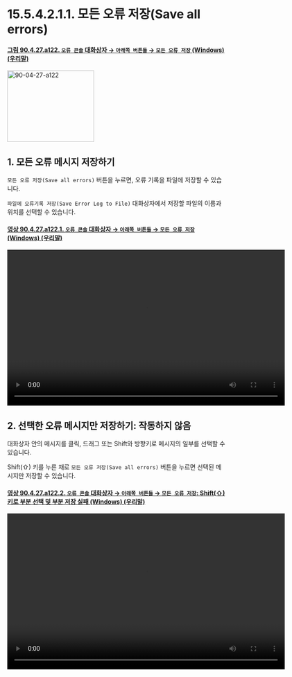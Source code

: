 # 15.5.4.2.1.1. 모든 오류 저장(Save all errors)

<a id="90-04-27-a122"></a>

#### [그림 90.4.27.a122. `오류 콘솔` 대화상자 → `아래쪽 버튼들` → `모든 오류 저장` (Windows) (우리말)](./90-04-0027-error_console.md#90-04-27-a122)
<img width="200" height="165" alt="90-04-27-a122" src="https://github.com/user-attachments/assets/2040f4a2-189d-483a-99d2-915e85048309" />

<a id="15-05-04-02-01-01-s1"></a>

## 1. 모든 오류 메시지 저장하기

`모든 오류 저장(Save all errors)` 버튼을 누르면, 오류 기록을 파일에 저장할 수 있습니다.

`파일에 오류기록 저장(Save Error Log to File)` 대화상자에서 저장할 파일의 이름과 위치를 선택할 수 있습니다.

<a id="90-04-27-a122-01"></a>

#### [영상 90.4.27.a122.1. `오류 콘솔` 대화상자 → `아래쪽 버튼들` → `모든 오류 저장` (Windows) (우리말)](./90-04-0027-error_console.md#90-04-27-a122-01)
<video controls="controls" width="640" height="360" src="https://github.com/user-attachments/assets/83db3896-c96d-42bc-a50c-492c1140916d"></video>

<a id="15-05-04-02-01-01-s2"></a>

## 2. 선택한 오류 메시지만 저장하기: 작동하지 않음

대화상자 안의 메시지를 클릭, 드래그 또는 Shift와 방향키로 메시지의 일부를 선택할 수 있습니다.

Shift(⇧) 키를 누른 채로 `모든 오류 저장(Save all errors)` 버튼을 누르면 선택된 메시지만 저장할 수 있습니다.

<a id="90-04-27-a122-02"></a>

#### [영상 90.4.27.a122.2. `오류 콘솔` 대화상자 → `아래쪽 버튼들` → `모든 오류 저장`: Shift(⇧) 키로 부분 선택 및 부분 저장 실패 (Windows) (우리말)](./90-04-0027-error_console.md#90-04-27-a122-02)
<video controls="controls" width="640" height="360" src="https://github.com/user-attachments/assets/638c837d-6d65-456b-b632-0c09effec5cf"></video>
